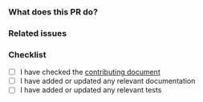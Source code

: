 ### What does this PR do?

<!-- A brief description of what this pull request is for, please provide any background -->

### Related issues

<!-- Link to any related issues here -->

### Checklist

- [ ] I have checked the [contributing document](../blob/master/CONTRIBUTING.md)
- [ ] I have added or updated any relevant documentation
- [ ] I have added or updated any relevant tests
